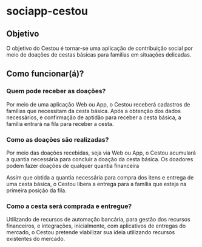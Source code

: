 # sociapp-cestou

## Objetivo

O objetivo do Cestou é tornar-se uma aplicação de contribuição social por meio de doações de cestas básicas para famílias em situações delicadas.

## Como funcionar(á)?

### Quem pode receber as doações?
Por meio de uma aplicação Web ou App, o Cestou receberá cadastros de famílias que necessitam da cesta básica.
Após a obtenção dos dados necessários, e confirmação de aptidão para receber a cesta básica, a família entrará na fila para receber a cesta.

### Como as doações são realizadas?
Por meio das doações recebidas, seja via Web ou App, o Cestou acumulará a quantia necessária para concluir a doação da cesta básica.
Os doadores podem fazer doações de qualquer quantia financeira 

Assim que obtida a quantia necessária para compra dos itens e entrega de uma cesta básica, o Cestou libera a entrega para a família que esteja na primeira posição da fila.

### Como a cesta será comprada e entregue?
Utilizando de recursos de automação bancária, para gestão dos recursos financeiros, e integrações, inicialmente, com aplicativos de entregas do mercado, o Cestou pretende viabilizar sua ideia utilizando recursos existentes do mercado.
